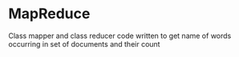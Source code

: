 # MapReduce
Class mapper and class reducer code written to get name of words occurring in set of documents and their count
